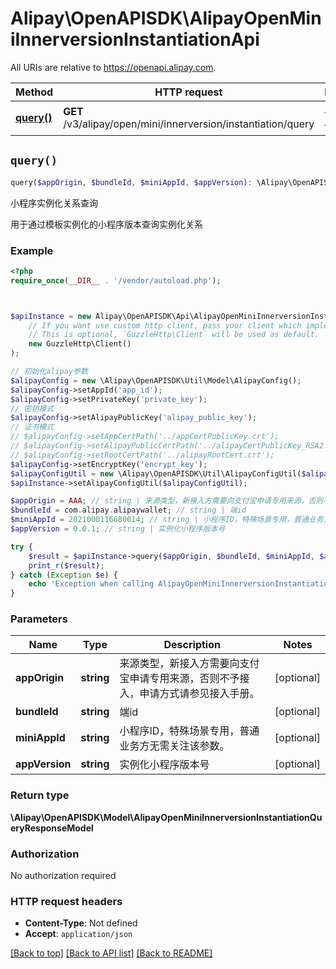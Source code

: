 # Alipay\OpenAPISDK\AlipayOpenMiniInnerversionInstantiationApi

All URIs are relative to https://openapi.alipay.com.

Method | HTTP request | Description
------------- | ------------- | -------------
[**query()**](AlipayOpenMiniInnerversionInstantiationApi.md#query) | **GET** /v3/alipay/open/mini/innerversion/instantiation/query | 小程序实例化关系查询


## `query()`

```php
query($appOrigin, $bundleId, $miniAppId, $appVersion): \Alipay\OpenAPISDK\Model\AlipayOpenMiniInnerversionInstantiationQueryResponseModel
```

小程序实例化关系查询

用于通过模板实例化的小程序版本查询实例化关系

### Example

```php
<?php
require_once(__DIR__ . '/vendor/autoload.php');



$apiInstance = new Alipay\OpenAPISDK\Api\AlipayOpenMiniInnerversionInstantiationApi(
    // If you want use custom http client, pass your client which implements `GuzzleHttp\ClientInterface`.
    // This is optional, `GuzzleHttp\Client` will be used as default.
    new GuzzleHttp\Client()
);

// 初始化alipay参数
$alipayConfig = new \Alipay\OpenAPISDK\Util\Model\AlipayConfig();
$alipayConfig->setAppId('app_id');
$alipayConfig->setPrivateKey('private_key');
// 密钥模式
$alipayConfig->setAlipayPublicKey('alipay_public_key');
// 证书模式
// $alipayConfig->setAppCertPath('../appCertPublicKey.crt');
// $alipayConfig->setAlipayPublicCertPath('../alipayCertPublicKey_RSA2.crt');
// $alipayConfig->setRootCertPath('../alipayRootCert.crt');
$alipayConfig->setEncryptKey('encrypt_key');
$alipayConfigUtil = new \Alipay\OpenAPISDK\Util\AlipayConfigUtil($alipayConfig);
$apiInstance->setAlipayConfigUtil($alipayConfigUtil);

$appOrigin = AAA; // string | 来源类型，新接入方需要向支付宝申请专用来源，否则不予接入，申请方式请参见接入手册。
$bundleId = com.alipay.alipaywallet; // string | 端id
$miniAppId = 2021000116680014; // string | 小程序ID，特殊场景专用，普通业务方无需关注该参数。
$appVersion = 0.0.1; // string | 实例化小程序版本号

try {
    $result = $apiInstance->query($appOrigin, $bundleId, $miniAppId, $appVersion);
    print_r($result);
} catch (Exception $e) {
    echo 'Exception when calling AlipayOpenMiniInnerversionInstantiationApi->query: ', $e->getMessage(), PHP_EOL;
}
```

### Parameters

Name | Type | Description  | Notes
------------- | ------------- | ------------- | -------------
 **appOrigin** | **string**| 来源类型，新接入方需要向支付宝申请专用来源，否则不予接入，申请方式请参见接入手册。 | [optional]
 **bundleId** | **string**| 端id | [optional]
 **miniAppId** | **string**| 小程序ID，特殊场景专用，普通业务方无需关注该参数。 | [optional]
 **appVersion** | **string**| 实例化小程序版本号 | [optional]

### Return type

**\Alipay\OpenAPISDK\Model\AlipayOpenMiniInnerversionInstantiationQueryResponseModel**

### Authorization

No authorization required

### HTTP request headers

- **Content-Type**: Not defined
- **Accept**: `application/json`

[[Back to top]](#) [[Back to API list]](../../README.md#api-endpoints)
[[Back to README]](../../README.md)
